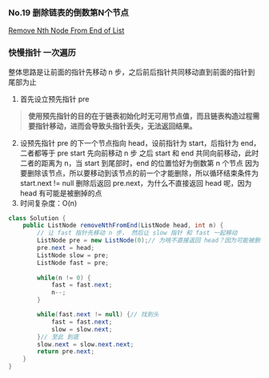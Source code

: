 ### No.19  删除链表的倒数第N个节点

 [Remove Nth Node From End of List](https://leetcode.com/problems/remove-nth-node-from-end-of-list/)

### 快慢指针 一次遍历

整体思路是让前面的指针先移动 n 步，之后前后指针共同移动直到前面的指针到尾部为止

1. 首先设立预先指针 pre

>  **使用预先指针的目的在于链表初始化时无可用节点值，而且链表构造过程需要指针移动，进而会导致头指针丢失，无法返回结果。**

2. 设预先指针 pre 的下一个节点指向 head，设前指针为 start，后指针为 end，二者都等于 pre
   start 先向前移动 n 步
   之后 start 和 end 共同向前移动，此时二者的距离为 n，当 start 到尾部时，end 的位置恰好为倒数第 n 个节点
   因为要删除该节点，所以要移动到该节点的前一个才能删除，所以循环结束条件为 start.next != null
   删除后返回 pre.next，为什么不直接返回 head 呢，因为 head 有可能是被删掉的点
3. 时间复杂度：O(n)

```java
class Solution {
    public ListNode removeNthFromEnd(ListNode head, int n) {
        // 让 fast 指针先移动 n 步， 然后让 slow 指针 和 fast 一起移动
        ListNode pre = new ListNode(0);// 为啥不直接返回 head？因为可能被删除
        pre.next = head;
        ListNode slow = pre;
        ListNode fast = pre;
        
        while(n != 0) {
            fast = fast.next;
            n--;
        }

        while(fast.next != null) {// 找到头
            fast = fast.next;
            slow = slow.next;
        }// 至此 到底
        slow.next = slow.next.next;
        return pre.next;
    }
}
```

